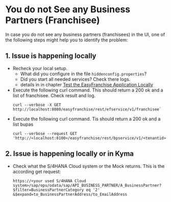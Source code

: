 # You do not See any Business Partners (Franchisee)

In case you do not see any business partners (franchisees) in the UI, one of the following steps might help you to identify the problem:


## 1. Issue is happening locally
  * Recheck your local setup. 
    * What did you configure in the file ``hiddenconfig.properties``? 
    * Did you start all needed services? Check there logs. 
    * details in in chapter [Test the EasyFranchise Application Locally](../../../step-by-step-guide/preparation/test-app-locally/README.md)
  * Execute the following curl command. This should return a 200 ok and a list of franchisee. Check result and log. 
    ```
    curl --verbose -X GET http://localhost:8080/easyfranchise/rest/efservice/v1/franchisee`
    ```  
  * Execute the following curl command. Tis should return a 200 ok and a list bupas
    ```
    curl --verbose --request GET 'http://<localhost:8100>/easyfranchise/rest/bpservice/v1/<tenantid>/bupa'
    ```

## 2. Issue is happening locally or in Kyma
* Check what the S/4HANA Cloud system or the Mock returns. This is the according get request:
  ```
  https://<your used S/4HANA Cloud system>/sap/opu/odata/sap/API_BUSINESS_PARTNER/A_BusinessPartner?$filter=BusinessPartnerCategory eq '2' &$expand=to_BusinessPartnerAddress/to_EmailAddress
  ```
